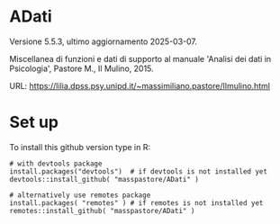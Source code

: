 # ADati 

Versione 5.5.3, ultimo aggiornamento 2025-03-07.

Miscellanea di funzioni e dati di supporto al manuale 'Analisi dei dati in Psicologia', Pastore M., Il Mulino, 2015.

URL: https://lilia.dpss.psy.unipd.it/~massimiliano.pastore/Ilmulino.html


# Set up

To install this github version type in R:

```{r}
# with devtools package
install.packages("devtools")  # if devtools is not installed yet 
devtools::install_github( "masspastore/ADati" )

# alternatively use remotes package
install.packages( "remotes" ) # if remotes is not installed yet
remotes::install_github( "masspastore/ADati" )
```



